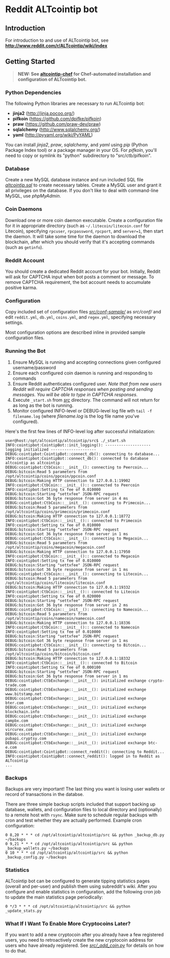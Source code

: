 # Reddit ALTcointip bot

## Introduction

For introduction to and use of ALTcointip bot, see __http://www.reddit.com/r/ALTcointip/wiki/index__

## Getting Started

>**NEW: See [altcointip-chef](https://github.com/vindimy/altcointip-chef) for Chef-automated installation and configuration of ALTcointip bot.**

### Python Dependencies

The following Python libraries are necessary to run ALTcointip bot:

* __jinja2__ (http://jinja.pocoo.org/)
* __pifkoin__ (https://github.com/dpifke/pifkoin)
* __praw__ (https://github.com/praw-dev/praw)
* __sqlalchemy__ (http://www.sqlalchemy.org/)
* __yaml__ (http://pyyaml.org/wiki/PyYAML)

You can install _jinja2_, _praw_, _sqlalchemy_, and _yaml_ using _pip_ (Python Package Index tool) or a package manager in your OS. For _pifkoin_, you'll need to copy or symlink its "python" subdirectory to "src/ctb/pifkoin".

### Database

Create a new MySQL database instance and run included SQL file _[altcointip.sql](altcointip.sql)_ to create necessary tables. Create a MySQL user and grant it all privileges on the database. If you don't like to deal with command-line MySQL, use _phpMyAdmin_.

### Coin Daemons

Download one or more coin daemon executable. Create a configuration file for it in appropriate directory (such as `~/.litecoin/litecoin.conf` for Litecoin), specifying `rpcuser`, `rpcpassword`, `rpcport`, and `server=1`, then start the daemon. It will take some time for the daemon to download the blockchain, after which you should verify that it's accepting commands (such as `getinfo`).

### Reddit Account

You should create a dedicated Reddit account for your bot. Initially, Reddit will ask for CAPTCHA input when bot posts a comment or message. To remove CAPTCHA requirement, the bot account needs to accumulate positive karma.

### Configuration

Copy included set of configuration files _[src/conf-sample/](src/conf-sample/)_ as _src/conf/_ and edit `reddit.yml`, `db.yml`, `coins.yml`, and `regex.yml`, specifying necessary settings.

Most configuration options are described inline in provided sample configuration files.

### Running the Bot

1. Ensure MySQL is running and accepting connections given configured username/password
1. Ensure each configured coin daemon is running and responding to commands
1. Ensure Reddit authenticates configured user. _Note that from new users Reddit will require CAPTCHA responses when posting and sending messages. You will be able to type in CAPTCHA responses._
1. Execute `_start.sh` from _[src](src/)_ directory. The command will not return for as long as the bot is running.
1. Monitor configured INFO-level or DEBUG-level log file wth `tail -f filename.log` (where _filename.log_ is the log file name you've configured).

Here's the first few lines of INFO-level log after successful initialization:

    user@host:/opt/altcointip/altcointip/src$ ./_start.sh
    INFO:cointipbot:CointipBot::init_logging(): -------------------- logging initialized --------------------
    DEBUG:cointipbot:CointipBot::connect_db(): connecting to database...
    INFO:cointipbot:CointipBot::connect_db(): connected to database altcointip as altcointip
    DEBUG:cointipbot:CtbCoin::__init__(): connecting to Peercoin...
    DEBUG:bitcoin:Read 5 parameters from /opt/altcointip/coins/ppcoin/ppcoin.conf
    DEBUG:bitcoin:Making HTTP connection to 127.0.0.1:19902
    INFO:cointipbot:CtbCoin::__init__():: connected to Peercoin
    INFO:cointipbot:Setting tx fee of 0.010000
    DEBUG:bitcoin:Starting "settxfee" JSON-RPC request
    DEBUG:bitcoin:Got 36 byte response from server in 4 ms
    DEBUG:cointipbot:CtbCoin::__init__(): connecting to Primecoin...
    DEBUG:bitcoin:Read 5 parameters from /opt/altcointip/coins/primecoin/primecoin.conf
    DEBUG:bitcoin:Making HTTP connection to 127.0.0.1:18772
    INFO:cointipbot:CtbCoin::__init__():: connected to Primecoin
    INFO:cointipbot:Setting tx fee of 0.010000
    DEBUG:bitcoin:Starting "settxfee" JSON-RPC request
    DEBUG:bitcoin:Got 36 byte response from server in 1 ms
    DEBUG:cointipbot:CtbCoin::__init__(): connecting to Megacoin...
    DEBUG:bitcoin:Read 5 parameters from /opt/altcointip/coins/megacoin/megacoin.conf
    DEBUG:bitcoin:Making HTTP connection to 127.0.0.1:17950
    INFO:cointipbot:CtbCoin::__init__():: connected to Megacoin
    INFO:cointipbot:Setting tx fee of 0.010000
    DEBUG:bitcoin:Starting "settxfee" JSON-RPC request
    DEBUG:bitcoin:Got 36 byte response from server in 1 ms
    DEBUG:cointipbot:CtbCoin::__init__(): connecting to Litecoin...
    DEBUG:bitcoin:Read 5 parameters from /opt/altcointip/coins/litecoin/litecoin.conf
    DEBUG:bitcoin:Making HTTP connection to 127.0.0.1:19332
    INFO:cointipbot:CtbCoin::__init__():: connected to Litecoin
    INFO:cointipbot:Setting tx fee of 0.020000
    DEBUG:bitcoin:Starting "settxfee" JSON-RPC request
    DEBUG:bitcoin:Got 36 byte response from server in 2 ms
    DEBUG:cointipbot:CtbCoin::__init__(): connecting to Namecoin...
    DEBUG:bitcoin:Read 5 parameters from /opt/altcointip/coins/namecoin/namecoin.conf
    DEBUG:bitcoin:Making HTTP connection to 127.0.0.1:18336
    INFO:cointipbot:CtbCoin::__init__():: connected to Namecoin
    INFO:cointipbot:Setting tx fee of 0.010000
    DEBUG:bitcoin:Starting "settxfee" JSON-RPC request
    DEBUG:bitcoin:Got 36 byte response from server in 1 ms
    DEBUG:cointipbot:CtbCoin::__init__(): connecting to Bitcoin...
    DEBUG:bitcoin:Read 5 parameters from /opt/altcointip/coins/bitcoin/bitcoin.conf
    DEBUG:bitcoin:Making HTTP connection to 127.0.0.1:18332
    INFO:cointipbot:CtbCoin::__init__():: connected to Bitcoin
    INFO:cointipbot:Setting tx fee of 0.000100
    DEBUG:bitcoin:Starting "settxfee" JSON-RPC request
    DEBUG:bitcoin:Got 36 byte response from server in 1 ms
    DEBUG:cointipbot:CtbExchange::__init__(): initialized exchange crypto-trade.com
    DEBUG:cointipbot:CtbExchange::__init__(): initialized exchange www.bitstamp.net
    DEBUG:cointipbot:CtbExchange::__init__(): initialized exchange bter.com
    DEBUG:cointipbot:CtbExchange::__init__(): initialized exchange blockchain.info
    DEBUG:cointipbot:CtbExchange::__init__(): initialized exchange campbx.com
    DEBUG:cointipbot:CtbExchange::__init__(): initialized exchange vircurex.com
    DEBUG:cointipbot:CtbExchange::__init__(): initialized exchange pubapi.cryptsy.com
    DEBUG:cointipbot:CtbExchange::__init__(): initialized exchange btc-e.com
    DEBUG:cointipbot:CointipBot::connect_reddit(): connecting to Reddit...
    INFO:cointipbot:CointipBot::connect_reddit(): logged in to Reddit as ALTcointip
    ...

### Backups

Backups are very important! The last thing you want is losing user wallets or record of transactions in the databse. 

There are three simple backup scripts included that support backing up database, wallets, and configuration files to local directory and (optionally) to a remote host with `rsync`. Make sure to schedule regular backups with cron and test whether they are actually performed. Example cron configuration:

    0 8,20 * * * cd /opt/altcointip/altcointip/src && python _backup_db.py ~/backups
    0 9,21 * * * cd /opt/altcointip/altcointip/src && python _backup_wallets.py ~/backups
    0 10 * * * cd /opt/altcointip/altcointip/src && python _backup_config.py ~/backups

### Statistics

ALTcointip bot can be configured to generate tipping statistics pages (overall and per-user) and publish them using subreddit's wiki. After you configure and enable statistics in configuration, add the following cron job to update the main statistics page periodically:

    0 */3 * * * cd /opt/altcointip/altcointip/src && python _update_stats.py
    
### What If I Want To Enable More Cryptocoins Later?

If you want to add a new cryptocoin after you already have a few registered users, you need to retroactively create the new cryptocoin address for users who have already registered. See _[src/_add_coin.py](src/_add_coin.py)_ for details on how to do that.
